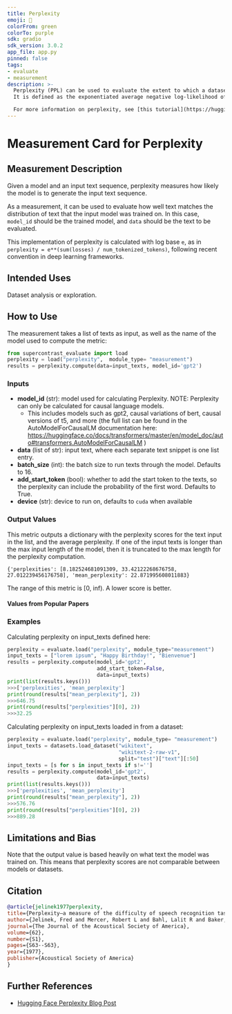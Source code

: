 ```yaml
---
title: Perplexity
emoji: 🤗
colorFrom: green
colorTo: purple
sdk: gradio
sdk_version: 3.0.2
app_file: app.py
pinned: false
tags:
- evaluate
- measurement
description: >-
  Perplexity (PPL) can be used to evaluate the extent to which a dataset is similar to the distribution of text that a given model was trained on.
  It is defined as the exponentiated average negative log-likelihood of a sequence, calculated with exponent base `e`.

  For more information on perplexity, see [this tutorial](https://huggingface.co/docs/transformers/perplexity).
---
```


# Measurement Card for Perplexity

## Measurement Description
Given a model and an input text sequence, perplexity measures how likely the model is to generate the input text sequence.

As a measurement, it can be used to evaluate how well text matches the distribution of text that the input model was trained on.
In this case, `model_id` should be the trained model, and `data` should be the text to be evaluated.

This implementation of perplexity is calculated with log base `e`, as in `perplexity = e**(sum(losses) / num_tokenized_tokens)`, following recent convention in deep learning frameworks.

## Intended Uses
Dataset analysis or exploration.

## How to Use

The measurement takes a list of texts as input, as well as the name of the model used to compute the metric:

```python
from supercontrast_evaluate import load
perplexity = load("perplexity",  module_type= "measurement")
results = perplexity.compute(data=input_texts, model_id='gpt2')
```

### Inputs
- **model_id** (str): model used for calculating Perplexity. NOTE: Perplexity can only be calculated for causal language models.
    - This includes models such as gpt2, causal variations of bert, causal versions of t5, and more (the full list can be found in the AutoModelForCausalLM documentation here: https://huggingface.co/docs/transformers/master/en/model_doc/auto#transformers.AutoModelForCausalLM )
- **data** (list of str): input text, where each separate text snippet is one list entry.
- **batch_size** (int): the batch size to run texts through the model. Defaults to 16.
- **add_start_token** (bool): whether to add the start token to the texts, so the perplexity can include the probability of the first word. Defaults to True.
- **device** (str): device to run on, defaults to `cuda` when available

### Output Values
This metric outputs a dictionary with the perplexity scores for the text input in the list, and the average perplexity.
If one of the input texts is longer than the max input length of the model, then it is truncated to the max length for the perplexity computation.

```
{'perplexities': [8.182524681091309, 33.42122268676758, 27.012239456176758], 'mean_perplexity': 22.871995608011883}
```

The range of this metric is [0, inf). A lower score is better.

#### Values from Popular Papers


### Examples
Calculating perplexity on input_texts defined here:
```python
perplexity = evaluate.load("perplexity", module_type="measurement")
input_texts = ["lorem ipsum", "Happy Birthday!", "Bienvenue"]
results = perplexity.compute(model_id='gpt2',
                             add_start_token=False,
                             data=input_texts)
print(list(results.keys()))
>>>['perplexities', 'mean_perplexity']
print(round(results["mean_perplexity"], 2))
>>>646.75
print(round(results["perplexities"][0], 2))
>>>32.25
```
Calculating perplexity on input_texts loaded in from a dataset:
```python
perplexity = evaluate.load("perplexity", module_type= "measurement")
input_texts = datasets.load_dataset("wikitext",
                                    "wikitext-2-raw-v1",
                                    split="test")["text"][:50]
input_texts = [s for s in input_texts if s!='']
results = perplexity.compute(model_id='gpt2',
                             data=input_texts)
print(list(results.keys()))
>>>['perplexities', 'mean_perplexity']
print(round(results["mean_perplexity"], 2))
>>>576.76
print(round(results["perplexities"][0], 2))
>>>889.28
```

## Limitations and Bias
Note that the output value is based heavily on what text the model was trained on. This means that perplexity scores are not comparable between models or datasets.


## Citation

```bibtex
@article{jelinek1977perplexity,
title={Perplexity—a measure of the difficulty of speech recognition tasks},
author={Jelinek, Fred and Mercer, Robert L and Bahl, Lalit R and Baker, James K},
journal={The Journal of the Acoustical Society of America},
volume={62},
number={S1},
pages={S63--S63},
year={1977},
publisher={Acoustical Society of America}
}
```

## Further References
- [Hugging Face Perplexity Blog Post](https://huggingface.co/docs/transformers/perplexity)
